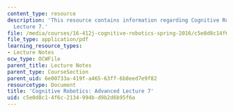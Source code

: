 ```yaml
---
content_type: resource
description: 'This resource contains information regarding Cognitive Robotics: Advanced
  Lecture 7.'
file: /media/courses/16-412j-cognitive-robotics-spring-2016/c5e0d8c14f6c2134994bd9b2d6b95f6a_MIT16_412JS16_L20.pdf
file_type: application/pdf
learning_resource_types:
- Lecture Notes
ocw_type: OCWFile
parent_title: Lecture Notes
parent_type: CourseSection
parent_uid: 6e00733a-419f-a465-63ff-6b8eed7e9f82
resourcetype: Document
title: 'Cognitive Robotics: Advanced Lecture 7'
uid: c5e0d8c1-4f6c-2134-994b-d9b2d6b95f6a
---
```

